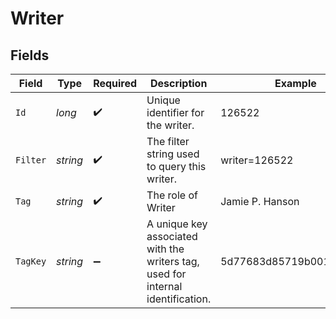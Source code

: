 # Writer


## Fields

| Field                                                                           | Type                                                                            | Required                                                                        | Description                                                                     | Example                                                                         |
| ------------------------------------------------------------------------------- | ------------------------------------------------------------------------------- | ------------------------------------------------------------------------------- | ------------------------------------------------------------------------------- | ------------------------------------------------------------------------------- |
| `Id`                                                                            | *long*                                                                          | :heavy_check_mark:                                                              | Unique identifier for the writer.                                               | 126522                                                                          |
| `Filter`                                                                        | *string*                                                                        | :heavy_check_mark:                                                              | The filter string used to query this writer.                                    | writer=126522                                                                   |
| `Tag`                                                                           | *string*                                                                        | :heavy_check_mark:                                                              | The role of Writer                                                              | Jamie P. Hanson                                                                 |
| `TagKey`                                                                        | *string*                                                                        | :heavy_minus_sign:                                                              | A unique key associated with the writers tag, used for internal identification. | 5d77683d85719b001f3a535e                                                        |